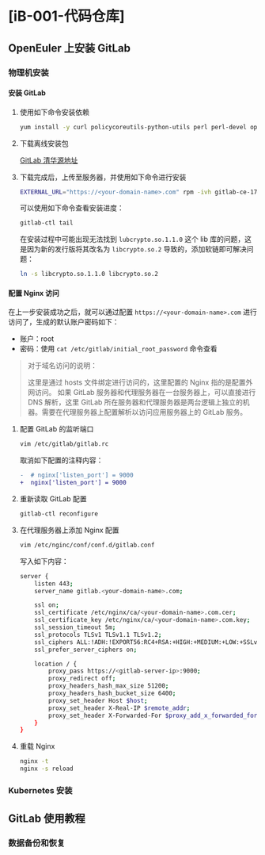 # [iB-001-代码仓库]

## OpenEuler 上安装 GitLab

### 物理机安装

####  安装 GitLab

1. 使用如下命令安装依赖

    ```bash
    yum install -y curl policycoreutils-python-utils perl perl-devel openssh-server libxcrypt libxcrypt-devel
    ```

2. 下载离线安装包

    [GitLab 清华源地址](https://mirrors.tuna.tsinghua.edu.cn/gitlab-ce/yum/)

3. 下载完成后，上传至服务器，并使用如下命令进行安装

    ```bash
    EXTERNAL_URL="https://<your-domain-name>.com" rpm -ivh gitlab-ce-17.3.1-ce.0.el9.x86_64.rpm
    ```

    可以使用如下命令查看安装进度：
    
    ```bash
   gitlab-ctl tail
    ```
    
    在安装过程中可能出现无法找到 `lubcrypto.so.1.1.0` 这个 lib 库的问题，这是因为新的发行版将其改名为 `libcrypto.so.2` 导致的，添加软链即可解决问题：
    
    ```bash
    ln -s libcrypto.so.1.1.0 libcrypto.so.2
    ```
    
#### 配置 Nginx 访问

在上一步安装成功之后，就可以通过配置 `https://<your-domain-name>.com` 进行访问了，生成的默认账户密码如下：

- 账户：root
- 密码：使用 `cat /etc/gitlab/initial_root_password` 命令查看

> 对于域名访问的说明： 
>
> 这里是通过 hosts 文件绑定进行访问的，这里配置的 Nginx 指的是配置外网访问。
> 如果 GitLab 服务器和代理服务器在一台服务器上，可以直接进行 DNS 解析，这里 GitLab 所在服务器和代理服务器是两台逻辑上独立的机器。需要在代理服务器上配置解析以访问应用服务器上的 GitLab 服务。

1. 配置 GitLab 的监听端口

    ```bash
    vim /etc/gitlab/gitlab.rc
    ```
    
    取消如下配置的注释内容：
    
    ```diff
    -  # nginx['listen_port'] = 9000
   +  nginx['listen_port'] = 9000
    ```
    
2. 重新读取 GitLab 配置

    ```bash
    gitlab-ctl reconfigure
    ```
    
3. 在代理服务器上添加 Nginx 配置

    ```bash
    vim /etc/nginc/conf/conf.d/gitlab.conf
    ```

    写入如下内容：
    

    ```bash
    server {
        listen 443;
        server_name gitlab.<your-domain-name>.com;

        ssl on;
        ssl_certificate /etc/nginx/ca/<your-domain-name>.com.cer;
        ssl_certificate_key /etc/nginx/ca/<your-domain-name>.com.key;
        ssl_session_timeout 5m;
        ssl_protocols TLSv1 TLSv1.1 TLSv1.2;
        ssl_ciphers ALL:!ADH:!EXPORT56:RC4+RSA:+HIGH:+MEDIUM:+LOW:+SSLv2:+EXP;
        ssl_prefer_server_ciphers on;

        location / {
            proxy_pass https://<gitlab-server-ip>:9000;
            proxy_redirect off;
            proxy_headers_hash_max_size 51200;
            proxy_headers_hash_bucket_size 6400;
            proxy_set_header Host $host;
            proxy_set_header X-Real-IP $remote_addr;
            proxy_set_header X-Forwarded-For $proxy_add_x_forwarded_for;
        }
    }
    ```
    
4. 重载 Nginx

    ```bash
    nginx -t
    nginx -s reload
    ```
    
### Kubernetes 安装

## GitLab 使用教程

### 数据备份和恢复